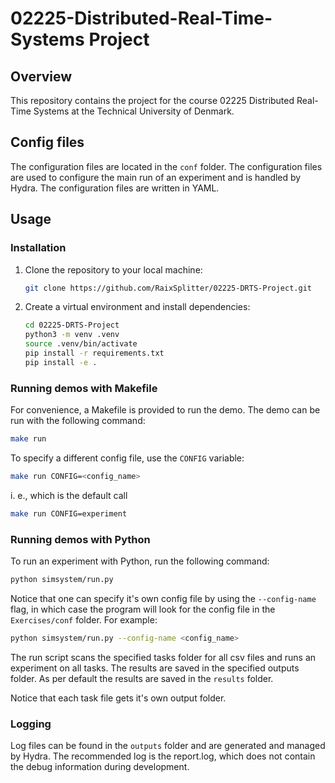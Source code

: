 # 02225-Distributed-Real-Time-Systems Project

## Overview

This repository contains the project for the course 02225 Distributed Real-Time Systems at the Technical University of Denmark. 

## Config files

The configuration files are located in the `conf` folder. The configuration files are used to configure the main run of an experiment and is handled by Hydra. The configuration files are written in YAML.

## Usage

### Installation

1. Clone the repository to your local machine:

    ```bash
    git clone https://github.com/RaixSplitter/02225-DRTS-Project.git
    ```

2. Create a virtual environment and install dependencies:

    ```bash
    cd 02225-DRTS-Project
    python3 -m venv .venv
    source .venv/bin/activate
    pip install -r requirements.txt
    pip install -e .
    ```

### Running demos with Makefile

For convenience, a Makefile is provided to run the demo. The demo can be run with the following command:

```bash
make run
```

To specify a different config file, use the `CONFIG` variable:

```bash
make run CONFIG=<config_name>
```

i. e., which is the default call
```bash
make run CONFIG=experiment
```

### Running demos with Python

To run an experiment with Python, run the following command:

```bash
python simsystem/run.py
```

Notice that one can specify it's own config file by using the `--config-name` flag, in which case the program will look for the config file in the `Exercises/conf` folder. For example:

```bash
python simsystem/run.py --config-name <config_name>
```

The run script scans the specified tasks folder for all csv files and runs an experiment on all tasks. The results are saved in the specified outputs folder. As per default the results are saved in the `results` folder.

Notice that each task file gets it's own output folder.

### Logging

Log files can be found in the `outputs` folder and are generated and managed by Hydra.
The recommended log is the report.log, which does not contain the debug information during development.